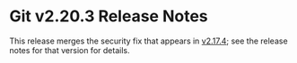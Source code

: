 Git v2.20.3 Release Notes
=========================

This release merges the security fix that appears in [v2.17.4](2.17.4.md); see
the release notes for that version for details.
